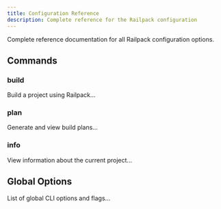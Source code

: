 ```yaml
---
title: Configuration Reference
description: Complete reference for the Railpack configuration
---
```


Complete reference documentation for all Railpack configuration options.

## Commands

### build

Build a project using Railpack...

### plan

Generate and view build plans...

### info

View information about the current project...

## Global Options

List of global CLI options and flags...

